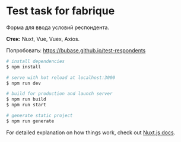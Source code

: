 # Test task for fabrique
Форма для ввода условий респондента.

**Стек:** Nuxt, Vue, Vuex, Axios.

Попробовать: https://bubase.github.io/test-respondents

```bash
# install dependencies
$ npm install

# serve with hot reload at localhost:3000
$ npm run dev

# build for production and launch server
$ npm run build
$ npm run start

# generate static project
$ npm run generate
```

For detailed explanation on how things work, check out [Nuxt.js docs](https://nuxtjs.org).

